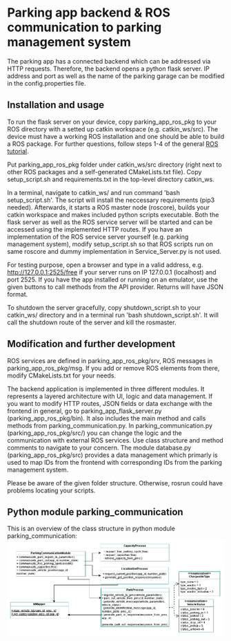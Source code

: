 # Parking app backend & ROS communication to parking management system

The parking app has a connected backend which can be addressed via HTTP requests. Therefore, the backend opens a python flask server. IP address and port as well as the name of the parking garage can be modified in the config.properties file.

## Installation and usage
To run the flask server on your device, copy parking_app_ros_pkg to your ROS directory with a setted up catkin workspace (e.g. catkin_ws/src). The device must have a working ROS installation and one should be able to build a ROS package. For further questions, follow steps 1-4 of the general [ROS tutorial](http://wiki.ros.org/ROS/Tutorials).

Put parking_app_ros_pkg folder under catkin_ws/src directory (right next to other ROS packages and a self-generated CMakeLists.txt file). Copy setup_script.sh and requirements.txt in the top-level directory catkin_ws.

In a terminal, navigate to catkin_ws/ and run command 'bash setup_script.sh'. The script will install the neccessary requirements (pip3 needed). Afterwards, it starts a ROS master node (roscore), builds your catkin workspace and makes included python scripts executable. Both the flask server as well as the ROS service server will be started and can be accessed using the implemented HTTP routes. If you have an implementation of the ROS service server yourself (e.g. parking management system), modify setup_script.sh so that ROS scripts run on same roscore and dummy implementation in Service_Server.py is not used.

For testing purpose, open a browser and type in a valid address, e.g. http://127.0.0.1:2525/free if your server runs on IP 127.0.0.1 (localhost) and port 2525. If you have the app installed or running on an emulator, use the given buttons to call methods from the API provider. Returns will have JSON format.

To shutdown the server gracefully, copy shutdown_script.sh to your catkin_ws/ directory and in a terminal run 'bash shutdown_script.sh'. It will call the shutdown route of the server and kill the rosmaster.

## Modification and further development
ROS services are defined in parking_app_ros_pkg/srv, ROS messages in parking_app_ros_pkg/msg. If you add or remove ROS elements from there, modify CMakeLists.txt for your needs.

The backend application is implemented in three different modules. It represents a layered architecture with UI, logic and data management. If you want to modify HTTP routes, JSON fields or data exchange with the frontend in general, go to parking_app_flask_server.py (parking_app_ros_pkg/bin). It also includes the main method and calls methods from parking_communication.py. In parking_communication.py (parking_app_ros_pkg/src/) you can change the logic and the communication with external ROS services. Use class structure and method comments to navigate to your concern. The module database.py (parking_app_ros_pkg/src) provides a data management which primarly is used to map IDs from the frontend with corresponding IDs from the parking management system.

Please be aware of the given folder structure. Otherwise, rosrun could have problems locating your scripts.

## Python module parking_communication
This is an overview of the class structure in python module parking_communication:
![class diagram of module parking_communication](../documentation/Klassendiagramm_Backend.png)
